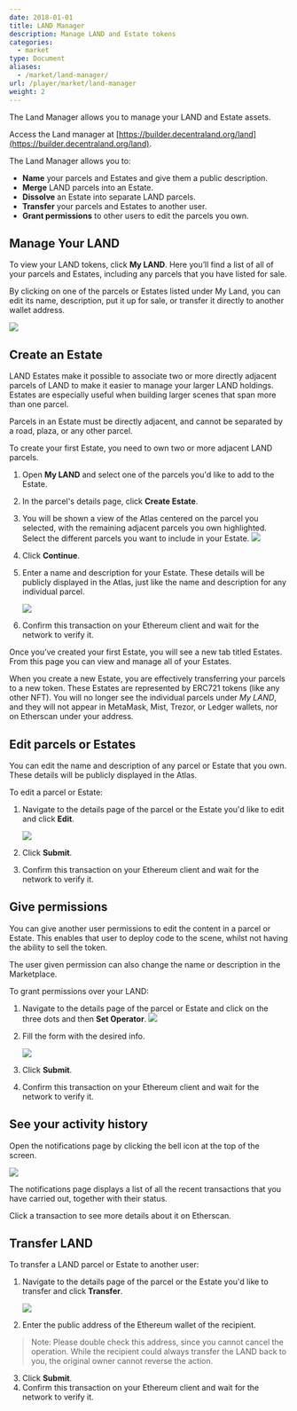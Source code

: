 ```yaml
---
date: 2018-01-01
title: LAND Manager
description: Manage LAND and Estate tokens
categories:
  - market
type: Document
aliases:
  - /market/land-manager/
url: /player/market/land-manager
weight: 2
---
```


The Land Manager allows you to manage your LAND and Estate assets.

Access the Land manager at [https://builder.decentraland.org/land](https://builder.decentraland.org/land).

The Land Manager allows you to:

- **Name** your parcels and Estates and give them a public description.
- **Merge** LAND parcels into an Estate.
- **Dissolve** an Estate into separate LAND parcels.
- **Transfer** your parcels and Estates to another user.
- **Grant permissions** to other users to edit the parcels you own.

## Manage Your LAND

To view your LAND tokens, click **My LAND**. Here you’ll find a list of all of your parcels and Estates, including any parcels that you have listed for sale.

By clicking on one of the parcels or Estates listed under My Land, you can edit its name, description, put it up for sale, or transfer it directly to another wallet address.

![](/images/media/marketplace_myland.png)

## Create an Estate

LAND Estates make it possible to associate two or more directly adjacent parcels of LAND to make it easier to manage your larger LAND holdings. Estates are especially useful when building larger scenes that span more than one parcel.

Parcels in an Estate must be directly adjacent, and cannot be separated by a road, plaza, or any other parcel.

To create your first Estate, you need to own two or more adjacent LAND parcels.

1. Open **My LAND** and select one of the parcels you'd like to add to the Estate.
2. In the parcel's details page, click **Create Estate**.
3. You will be shown a view of the Atlas centered on the parcel you selected, with the remaining adjacent parcels you own highlighted. Select the different parcels you want to include in your Estate.
   ![](/images/media/market_estates1.png)

4. Click **Continue**.
5. Enter a name and description for your Estate. These details will be publicly displayed in the Atlas, just like the name and description for any individual parcel.

   ![](/images/media/market_estates2.png)

6. Confirm this transaction on your Ethereum client and wait for the network to verify it.

Once you’ve created your first Estate, you will see a new tab titled Estates. From this page you can view and manage all of your Estates.

When you create a new Estate, you are effectively transferring your parcels to a new token. These Estates are represented by ERC721 tokens (like any other NFT). You will no longer see the individual parcels under _My LAND_, and they will not appear in MetaMask, Mist, Trezor, or Ledger wallets, nor on Etherscan under your address.

## Edit parcels or Estates

You can edit the name and description of any parcel or Estate that you own. These details will be publicly displayed in the Atlas.

To edit a parcel or Estate:

1. Navigate to the details page of the parcel or the Estate you'd like to edit and click **Edit**.

   ![](/images/media/marketplace_edit_parcel.png)

2. Click **Submit**.
3. Confirm this transaction on your Ethereum client and wait for the network to verify it.

## Give permissions

You can give another user permissions to edit the content in a parcel or Estate. This enables that user to deploy code to the scene, whilst not having the ability to sell the token.

The user given permission can also change the name or description in the Marketplace.

To grant permissions over your LAND:

1. Navigate to the details page of the parcel or Estate and click on the three dots and then **Set Operator**.
   ![](/images/media/marketplace_give_permissions_set_operator.png)

2. Fill the form with the desired info.

   ![](/images/media/marketplace_give_permissions.png)

3. Click **Submit**.
4. Confirm this transaction on your Ethereum client and wait for the network to verify it.

## See your activity history

Open the notifications page by clicking the bell icon at the top of the screen.

![](/images/media/marketplace_notifications.png)

The notifications page displays a list of all the recent transactions that you have carried out, together with their status.

Click a transaction to see more details about it on Etherscan.

## Transfer LAND

To transfer a LAND parcel or Estate to another user:

1. Navigate to the details page of the parcel or the Estate you'd like to transfer and click **Transfer**.

   ![](/images/media/marketplace_transfer_land.png)

2. Enter the public address of the Ethereum wallet of the recipient.

> Note: Please double check this address, since you cannot cancel the operation. While the recipient could always transfer the LAND back to you, the original owner cannot reverse the action.

3. Click **Submit**.
4. Confirm this transaction on your Ethereum client and wait for the network to verify it.
